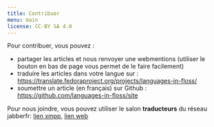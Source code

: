 ```yaml
---
title: Contribuer
menu: main
license: CC-BY SA 4.0
---
```


Pour contribuer, vous pouvez :

* partager les articles et nous renvoyer une webmentions (utiliser le bouton en bas de page vous permet de le faire facilement)
* traduire les articles dans votre langue sur : https://translate.fedoraproject.org/projects/languages-in-floss/
* soumettre un article (en français) sur Github : https://github.com/languages-in-floss/site

Pour nous joindre, vous pouvez utiliser le salon **traducteurs** du réseau jabberfr: [lien xmpp](xmpp://traducteurs@chat.jabberfr.org), [lien web](https://chat.jabberfr.org/converse.js/traducteurs@chat.jabberfr.org)
